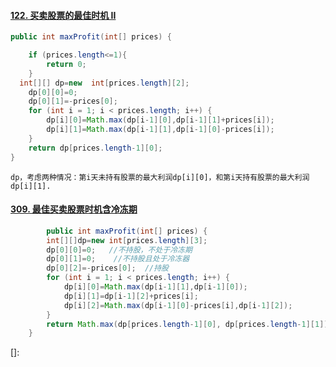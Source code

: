 

#### [122. 买卖股票的最佳时机 II](https://leetcode-cn.com/problems/best-time-to-buy-and-sell-stock-ii/)

```java
public int maxProfit(int[] prices) {

    if (prices.length<=1){
        return 0;
    }
  int[][] dp=new  int[prices.length][2];
    dp[0][0]=0;
    dp[0][1]=-prices[0];
    for (int i = 1; i < prices.length; i++) {
        dp[i][0]=Math.max(dp[i-1][0],dp[i-1][1]+prices[i]);
        dp[i][1]=Math.max(dp[i-1][1],dp[i-1][0]-prices[i]);
    }
    return dp[prices.length-1][0];
}
```

```
dp，考虑两种情况：第i天未持有股票的最大利润dp[i][0]，和第i天持有股票的最大利润dp[i][1].
```

#### [309. 最佳买卖股票时机含冷冻期](https://leetcode-cn.com/problems/best-time-to-buy-and-sell-stock-with-cooldown/)

```java
        public int maxProfit(int[] prices) {
        int[][]dp=new int[prices.length][3];
        dp[0][0]=0;   //不持股，不处于冷冻期
        dp[0][1]=0;    //不持股且处于冷冻器
        dp[0][2]=-prices[0];  //持股
        for (int i = 1; i < prices.length; i++) {
            dp[i][0]=Math.max(dp[i-1][1],dp[i-1][0]);
            dp[i][1]=dp[i-1][2]+prices[i];
            dp[i][2]=Math.max(dp[i-1][0]-prices[i],dp[i-1][2]);
        }
        return Math.max(dp[prices.length-1][0], dp[prices.length-1][1]);
    }
```

[]: 

